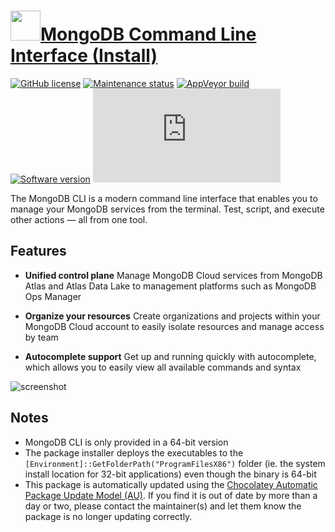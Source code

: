 # [<img src="https://cdn.jsdelivr.net/gh/dgalbraith/chocolatey-packages@0be6f44308aeb981f08bca54c9e9a38ed158a326/icons/mongodb-cli.png" width="48" height="48" />MongoDB Command Line Interface (Install)](https://chocolatey.org/packages/mongodb-cli.install)

[![GitHub license](https://img.shields.io/github/license/mongodb/mongodb-cli)](https://github.com/mongodb/mongodb-cli/blob/main/LICENSE)
[![Maintenance status](https://img.shields.io/badge/maintained%3F-yes-green.svg)](https://gitHub.com/dgalbraith/chocolatey-packages/graphs/commit-activity)
[![AppVeyor build](https://img.shields.io/appveyor/ci/dgalbraith/chocolatey-packages)](https://ci.appveyor.com/project/dgalbraith/chocolatey-packages)
[![Software version](https://img.shields.io/badge/Source-v2.0.4-blue)](https://github.com/mongodb/mongodb-cli/releases/tag/mongocli/v2.0.4)
[![Chocolatey package version](https://img.shields.io/chocolatey/v/mongodb-cli.install?label=Chocolatey)](https://chocolatey.org/packages/mongodb-cli.install)

The MongoDB CLI is a modern command line interface that enables you to manage your MongoDB services
from the terminal.  Test, script, and execute other actions — all from one tool.

## Features

* **Unified control plane** Manage MongoDB Cloud services from MongoDB Atlas and Atlas Data Lake to management
platforms such as MongoDB Ops Manager

* **Organize your resources** Create organizations and projects within your MongoDB Cloud account to easily isolate
resources and manage access by team

* **Autocomplete support** Get up and running quickly with autocomplete, which allows you to easily view all available
commands and syntax

![screenshot](https://cdn.jsdelivr.net/gh/dgalbraith/chocolatey-packages@0be6f44308aeb981f08bca54c9e9a38ed158a326/automatic/mongodb-cli/screenshot.png)

## Notes

* MongoDB CLI is only provided in a 64-bit version
* The package installer deploys the executables to the `[Environment]::GetFolderPath("ProgramFilesX86")` folder
(ie. the system install location for 32-bit applications) even though the binary is 64-bit
* This package is automatically updated using the [Chocolatey Automatic Package Update Model (AU)](https://github.com/majkinetor/au/blob/master/README.md).
If you find it is out of date by more than a day or two, please contact the maintainer(s) and let them know the package is no longer updating correctly.
